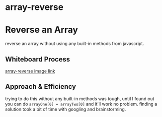 # array-reverse

# Reverse an Array
reverse an array without using any built-in methods from javascript.

## Whiteboard Process
[array-reverse image link](https://i.imgur.com/qHaDXf9.png)

## Approach & Efficiency
trying to do this without any built-in methods was tough, until I found out you can do `arrayOne[0] = arrayTwo[0]` and it'll work no problem. finding a solution took a bit of time with googling and brainstorming.